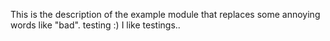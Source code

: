 This is the description of the example module that replaces some annoying words like "bad".
testing :)
I like testings..